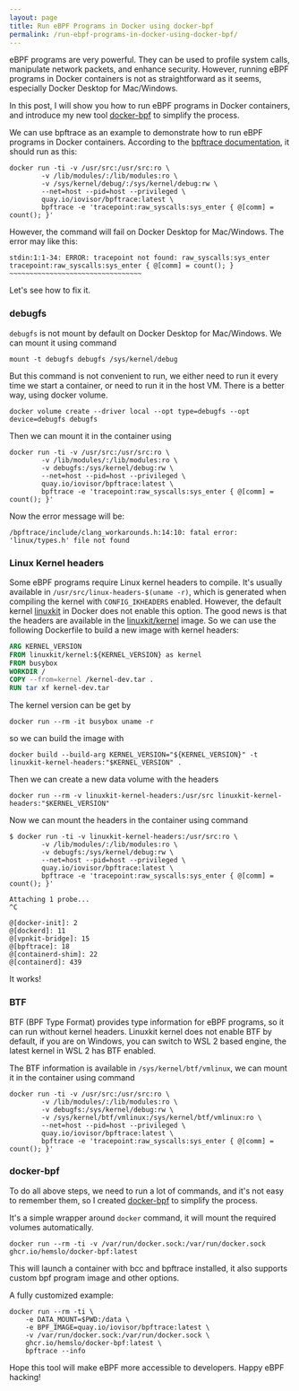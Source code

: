```yaml
---
layout: page
title: Run eBPF Programs in Docker using docker-bpf
permalink: /run-ebpf-programs-in-docker-using-docker-bpf/
---
```


eBPF programs are very powerful.
They can be used to profile system calls, manipulate network packets, and enhance security.
However, running eBPF programs in Docker containers is not as straightforward as it seems,
especially Docker Desktop for Mac/Windows.

In this post, I will show you how to run eBPF programs in Docker containers,
and introduce my new tool [docker-bpf](https://github.com/hemslo/docker-bpf) to simplify the process.

We can use bpftrace as an example to demonstrate how to run eBPF programs in Docker containers.
According to the [bpftrace documentation](https://github.com/iovisor/bpftrace/blob/master/INSTALL.md#docker-images),
it should run as this:

```shell
docker run -ti -v /usr/src:/usr/src:ro \
        -v /lib/modules/:/lib/modules:ro \
        -v /sys/kernel/debug/:/sys/kernel/debug:rw \
        --net=host --pid=host --privileged \
        quay.io/iovisor/bpftrace:latest \
        bpftrace -e 'tracepoint:raw_syscalls:sys_enter { @[comm] = count(); }'
```

However, the command will fail on Docker Desktop for Mac/Windows.
The error may like this:

```
stdin:1:1-34: ERROR: tracepoint not found: raw_syscalls:sys_enter
tracepoint:raw_syscalls:sys_enter { @[comm] = count(); }
~~~~~~~~~~~~~~~~~~~~~~~~~~~~~~~~~
```

Let's see how to fix it.

### debugfs

`debugfs` is not mount by default on Docker Desktop for Mac/Windows. We can mount it using command


```shell
mount -t debugfs debugfs /sys/kernel/debug
```

But this command is not convenient to run, we either need to run it every time we start a container, or need to run it in the host VM. There is a better way, using docker volume.

```shell
docker volume create --driver local --opt type=debugfs --opt device=debugfs debugfs
```

Then we can mount it in the container using

```shell
docker run -ti -v /usr/src:/usr/src:ro \
        -v /lib/modules/:/lib/modules:ro \
        -v debugfs:/sys/kernel/debug:rw \
        --net=host --pid=host --privileged \
        quay.io/iovisor/bpftrace:latest \
        bpftrace -e 'tracepoint:raw_syscalls:sys_enter { @[comm] = count(); }'
```

Now the error message will be:

```
/bpftrace/include/clang_workarounds.h:14:10: fatal error: 'linux/types.h' file not found
```

### Linux Kernel headers

Some eBPF programs require Linux kernel headers to compile.
It's usually available in `/usr/src/linux-headers-$(uname -r)`, which is generated when compiling the kernel with `CONFIG_IKHEADERS` enabled.
However, the default kernel [linuxkit](https://github.com/linuxkit/linuxkit) in Docker does not enable this option.
The good news is that the headers are available in the [linuxkit/kernel](https://hub.docker.com/r/linuxkit/kernel) image.
So we can use the following Dockerfile to build a new image with kernel headers:

```dockerfile
ARG KERNEL_VERSION
FROM linuxkit/kernel:${KERNEL_VERSION} as kernel
FROM busybox
WORKDIR /
COPY --from=kernel /kernel-dev.tar .
RUN tar xf kernel-dev.tar
```

The kernel version can be get by

```shell
docker run --rm -it busybox uname -r
```

so we can build the image with

```shell
docker build --build-arg KERNEL_VERSION="${KERNEL_VERSION}" -t linuxkit-kernel-headers:"$KERNEL_VERSION" .
```

Then we can create a new data volume with the headers

```shell
docker run --rm -v linuxkit-kernel-headers:/usr/src linuxkit-kernel-headers:"$KERNEL_VERSION"
```

Now we can mount the headers in the container using command

```shell
$ docker run -ti -v linuxkit-kernel-headers:/usr/src:ro \
        -v /lib/modules/:/lib/modules:ro \
        -v debugfs:/sys/kernel/debug:rw \
        --net=host --pid=host --privileged \
        quay.io/iovisor/bpftrace:latest \
        bpftrace -e 'tracepoint:raw_syscalls:sys_enter { @[comm] = count(); }'

Attaching 1 probe...
^C

@[docker-init]: 2
@[dockerd]: 11
@[vpnkit-bridge]: 15
@[bpftrace]: 18
@[containerd-shim]: 22
@[containerd]: 439
```

It works!

### BTF

BTF (BPF Type Format) provides type information for eBPF programs, so it can run without kernel headers. Linuxkit kernel does not enable BTF by default, if you are on Windows, you can switch to WSL 2 based engine, the latest kernel in WSL 2 has BTF enabled.

The BTF information is available in `/sys/kernel/btf/vmlinux`, we can mount it in the container using command

```shell
docker run -ti -v /usr/src:/usr/src:ro \
        -v /lib/modules/:/lib/modules:ro \
        -v debugfs:/sys/kernel/debug:rw \
        -v /sys/kernel/btf/vmlinux:/sys/kernel/btf/vmlinux:ro \
        --net=host --pid=host --privileged \
        quay.io/iovisor/bpftrace:latest \
        bpftrace -e 'tracepoint:raw_syscalls:sys_enter { @[comm] = count(); }'
```

### docker-bpf

To do all above steps, we need to run a lot of commands, and it's not easy to remember them,
so I created [docker-bpf](https://github.com/hemslo/docker-bpf) to simplify the process.

It's a simple wrapper around `docker` command, it will mount the required volumes automatically.

```shell
docker run --rm -ti -v /var/run/docker.sock:/var/run/docker.sock ghcr.io/hemslo/docker-bpf:latest
```

This will launch a container with bcc and bpftrace installed, it also supports custom bpf program image and other options.

A fully customized example:

```shell
docker run --rm -ti \
    -e DATA_MOUNT=$PWD:/data \
    -e BPF_IMAGE=quay.io/iovisor/bpftrace:latest \
    -v /var/run/docker.sock:/var/run/docker.sock \
    ghcr.io/hemslo/docker-bpf:latest \
    bpftrace --info
```

Hope this tool will make eBPF more accessible to developers. Happy eBPF hacking!

